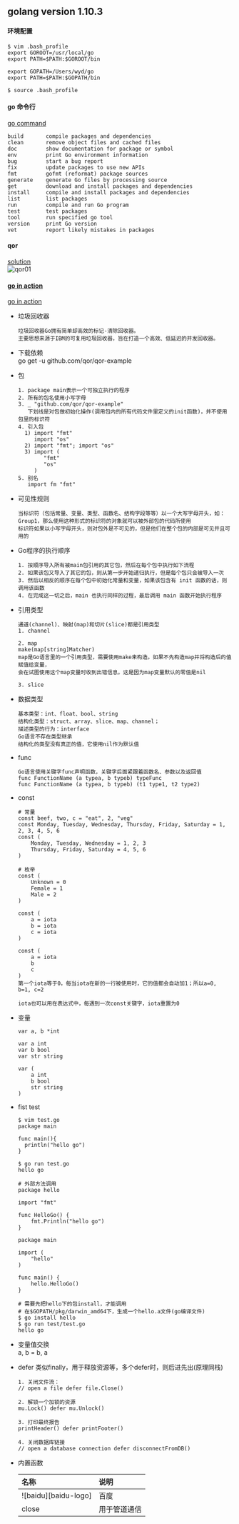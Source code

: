 ## golang version 1.10.3
#### 环境配置
```sbtshell
$ vim .bash_profile
export GOROOT=/usr/local/go
export PATH=$PATH:$GOROOT/bin

export GOPATH=/Users/wyd/go
export PATH=$PATH:$GOPATH/bin

$ source .bash_profile
```

#### go 命令行  
[go command](http://wiki.jikexueyuan.com/project/go-command-tutorial/0.0.html)
```text
build       compile packages and dependencies
clean       remove object files and cached files
doc         show documentation for package or symbol
env         print Go environment information
bug         start a bug report
fix         update packages to use new APIs
fmt         gofmt (reformat) package sources
generate    generate Go files by processing source
get         download and install packages and dependencies
install     compile and install packages and dependencies
list        list packages
run         compile and run Go program
test        test packages
tool        run specified go tool
version     print Go version
vet         report likely mistakes in packages
``` 

#### qor
[solution](https://github.com/qor/qor-example/issues/155)  
![qor01](https://github.com/Dongzai1005/learning/blob/master/notes/src/main/java/wang/xiaoluobo/images/qor01.png)

#### [go in action](https://www.kancloud.cn/kancloud/the-way-to-go/72432)  
[go in action](https://github.com/Unknwon/the-way-to-go_ZH_CN)
- 垃圾回收器
    ```text
    垃圾回收器Go拥有简单却高效的标记-清除回收器。
    主要思想来源于IBM的可复用垃圾回收器，旨在打造一个高效、低延迟的并发回收器。
    ```
    
- 下载依赖  
    go get -u github.com/qor/qor-example  

- 包  
    ```text
    1. package main表示一个可独立执行的程序
    2. 所有的包名使用小写字母
    3. _ "github.com/qor/qor-example"  
       下划线是对包做初始化操作(调用包内的所有代码文件里定义的init函数)，并不使用包里的标识符
    4. 引入包
      1) import "fmt"
         import "os"
      2) import "fmt"; import "os"
      3) import (
            "fmt"
            "os"
         )
    5. 别名
       import fm "fmt"   
    ```

- 可见性规则
    ```text
    当标识符（包括常量、变量、类型、函数名、结构字段等等）以一个大写字母开头，如：Group1，那么使用这种形式的标识符的对象就可以被外部包的代码所使用  
    标识符如果以小写字母开头，则对包外是不可见的，但是他们在整个包的内部是可见并且可用的
    ```

- Go程序的执行顺序
    ```text
    1. 按顺序导入所有被main包引用的其它包，然后在每个包中执行如下流程
    2. 如果该包又导入了其它的包，则从第一步开始递归执行，但是每个包只会被导入一次
    3. 然后以相反的顺序在每个包中初始化常量和变量，如果该包含有 init 函数的话，则调用该函数
    4. 在完成这一切之后，main 也执行同样的过程，最后调用 main 函数开始执行程序
    ```

- 引用类型  
    ```text
    通道(channel)、映射(map)和切片(slice)都是引用类型
    1. channel
    
    2. map
    make(map[string]Matcher)
    map是Go语言里的一个引用类型，需要使用make来构造。如果不先构造map并将构造后的值赋值给变量，
    会在试图使用这个map变量时收到出错信息。这是因为map变量默认的零值是nil
    
    3. slice
  
    ```
- 数据类型
    ```text
    基本类型：int、float、bool、string
    结构化类型：struct、array、slice、map、channel；
    描述类型的行为：interface
    Go语言不存在类型继承
    结构化的类型没有真正的值，它使用nil作为默认值
    ```
    
- func  
    ```text
    Go语言使用关键字func声明函数，关键字后面紧跟着函数名、参数以及返回值
    func FunctionName (a typea, b typeb) typeFunc
    func FunctionName (a typea, b typeb) (t1 type1, t2 type2)
    ```

- const
    ```text
    # 常量
    const beef, two, c = "eat", 2, "veg"
    const Monday, Tuesday, Wednesday, Thursday, Friday, Saturday = 1, 2, 3, 4, 5, 6
    const (
        Monday, Tuesday, Wednesday = 1, 2, 3
        Thursday, Friday, Saturday = 4, 5, 6
    )

    # 枚举
    const (
        Unknown = 0
        Female = 1
        Male = 2
    )

    const (
        a = iota
        b = iota
        c = iota
    )

    const (
        a = iota
        b
        c
    )
    第一个iota等于0，每当iota在新的一行被使用时，它的值都会自动加1；所以a=0, b=1, c=2

    iota也可以用在表达式中，每遇到一次const关键字，iota重置为0
    ```
    
- 变量
    ```text
    var a, b *int

    var a int
    var b bool
    var str string
  
    var (
        a int
        b bool
        str string
    )
    ```
    
- fist test
    ```sbtshell
    $ vim test.go
    package main
    
    func main(){
      println("hello go")
    }
    
    $ go run test.go
    hello go

    # 外部方法调用
    package hello
    
    import "fmt"
    
    func HelloGo() {
    	fmt.Println("hello go")
    }

    package main
    
    import (
    	"hello"
    )
    
    func main() {
    	hello.HelloGo()
    }

    # 需要先把hello下的包install，才能调用
    # 在$GOPATH/pkg/darwin_amd64下，生成一个hello.a文件(go编译文件)
    $ go install hello
    $ go run test/test.go
    hello go
    ```

- 变量值交换  
    a, b = b, a

- defer
    类似finally，用于释放资源等，多个defer时，则后进先出(原理同栈)
    ```text
    1. 关闭文件流：
    // open a file defer file.Close()
    
    2. 解锁一个加锁的资源
    mu.Lock() defer mu.Unlock()
    
    3. 打印最终报告
    printHeader() defer printFooter()
    
    4. 关闭数据库链接
    // open a database connection defer disconnectFromDB()
    ```
    
- 内置函数  

    | 名称 | 说明 |  
    | :---- | :---- |  
    | ![baidu][baidu-logo] | 百度 |  
    | close | 用于管道通信 |








